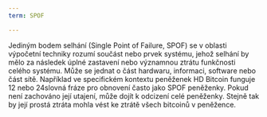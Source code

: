 ```yaml
---
term: SPOF

---
```

Jediným bodem selhání (Single Point of Failure, SPOF) se v oblasti výpočetní techniky rozumí součást nebo prvek systému, jehož selhání by mělo za následek úplné zastavení nebo významnou ztrátu funkčnosti celého systému. Může se jednat o část hardwaru, informaci, software nebo část sítě. Například ve specifickém kontextu peněženek HD Bitcoin funguje 12 nebo 24slovná fráze pro obnovení často jako SPOF peněženky. Pokud není zachováno její utajení, může dojít k odcizení celé peněženky. Stejně tak by její prostá ztráta mohla vést ke ztrátě všech bitcoinů v peněžence.
